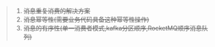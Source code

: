 > 1. ~~消息重复消费的解决方案~~
> 2. ~~消息幂等性(需要业务代码具备这种幂等性操作)~~
> 3. ~~消息的有序性(单一消费者模式,kafka分区顺序,RocketMQ顺序消息队列)~~
